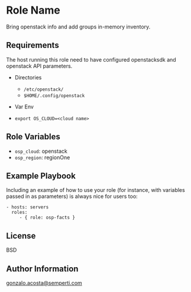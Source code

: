 Role Name
=========

Bring openstack info and add groups in-memory inventory.

Requirements
------------

The host running this role need to have configured openstacksdk and openstack API parameters.

* Directories
  - `/etc/openstack/`
  - `$HOME/.config/openstack`

* Var Env
- `export OS_CLOUD=<cloud name>`

Role Variables
--------------

* `osp_cloud`: openstack
* `osp_region`: regionOne

Example Playbook
----------------

Including an example of how to use your role (for instance, with variables passed in as parameters) is always nice for users too:

    - hosts: servers
      roles:
         - { role: osp-facts }

License
-------

BSD

Author Information
------------------

gonzalo.acosta@semperti.com
